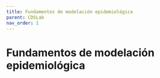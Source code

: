 ```yaml
---
title: Fundamentos de modelación epidemiológica
parent: CDSLab
nav_order: 1
---
```


# Fundamentos de modelación epidemiológica

